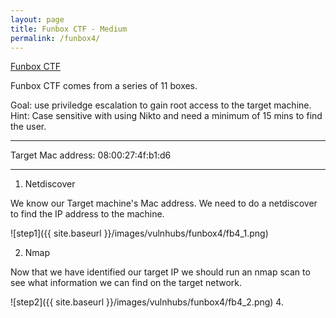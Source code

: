 ```yaml
---
layout: page
title: Funbox CTF - Medium
permalink: /funbox4/
---
```

[Funbox CTF](https://www.vulnhub.com/entry/funbox-ctf,546/)<br>

Funbox CTF comes from a series of 11 boxes. 

Goal: use priviledge escalation to gain root access to the target machine.
Hint: Case sensitive with using Nikto and need a minimum of 15 mins to find the user.
<hr>
Target Mac address: 08:00:27:4f:b1:d6
<hr>

1. Netdiscover

We know our Target machine's Mac address. We need to do a netdiscover to find the IP address to the machine. 

![step1]({{ site.baseurl }}/images/vulnhubs/funbox4/fb4_1.png)

2. Nmap

Now that we have identified our target IP we should run an nmap scan to see what information we can find on the target network. 

![step2]({{ site.baseurl }}/images/vulnhubs/funbox4/fb4_2.png)
4. 

